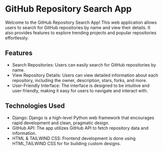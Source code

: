 # GitHub Repository Search App

Welcome to the GitHub Repository Search App! This web application allows users to search for GitHub repositories by name and view their details. It also provides features to explore trending projects and popular repositories effortlessly.

## Features

- Search Repositories: Users can easily search for GitHub repositories by name.
- View Repository Details: Users can view detailed information about each repository, including the owner, description, stars, forks, and more.
- User-Friendly Interface: The interface is designed to be intuitive and user-friendly, making it easy for users to navigate and interact with.

## Technologies Used

- Django: Django is a high-level Python web framework that encourages rapid development and clean, pragmatic design.
- GitHub API: The app utilizes GitHub API to fetch repository data and information.
- HTML & TAILWIND CSS: Frontend development is done using HTML,TAILWIND CSS for for building custom designs.
